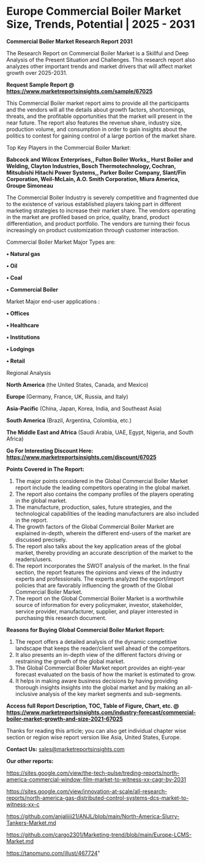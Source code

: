 # Europe Commercial Boiler Market Size, Trends, Potential | 2025 - 2031

<strong>Commercial Boiler Market Research Report 2031</strong>

The Research Report on Commercial Boiler Market is a Skillful and Deep Analysis of the Present Situation and Challenges. This research report also analyzes other important trends and market drivers that will affect market growth over 2025-2031.

<strong>Request Sample Report @ <a href=https://www.marketreportsinsights.com/sample/67025>https://www.marketreportsinsights.com/sample/67025</a></strong>

This Commercial Boiler market report aims to provide all the participants and the vendors will all the details about growth factors, shortcomings, threats, and the profitable opportunities that the market will present in the near future. The report also features the revenue share, industry size, production volume, and consumption in order to gain insights about the politics to contest for gaining control of a large portion of the market share.

Top Key Players in the Commercial Boiler Market:

<strong>Babcock and Wilcox Enterprises,, Fulton Boiler Works,, Hurst Boiler and Welding, Clayton Industries, Bosch Thermotechnology, Cochran, Mitsubishi Hitachi Power Systems,, Parker Boiler Company, Slant/Fin Corporation, Weil-McLain, A.O. Smith Corporation, Miura America, Groupe Simoneau</strong>

The Commercial Boiler Industry is severely competitive and fragmented due to the existence of various established players taking part in different marketing strategies to increase their market share. The vendors operating in the market are profiled based on price, quality, brand, product differentiation, and product portfolio. The vendors are turning their focus increasingly on product customization through customer interaction.

Commercial Boiler Market Major Types are:

<strong>• Natural gas

• Oil

• Coal

• Commercial Boiler</strong>

Market Major end-user applications :

<strong>• Offices

• Healthcare

• Institutions

• Lodgings

• Retail</strong>

Regional Analysis

</u><strong><b>North America</b></strong> (the United States, Canada, and Mexico)

<strong><b>Europe </b></strong>(Germany, France, UK, Russia, and Italy)

<strong><b>Asia-Pacific</b></strong> (China, Japan, Korea, India, and Southeast Asia)

<strong><b>South America</b></strong> (Brazil, Argentina, Colombia, etc.)

<strong><b>The Middle East and Africa</b></strong> (Saudi Arabia, UAE, Egypt, Nigeria, and South Africa)

<strong>Go For Interesting Discount Here: <a href=https://www.marketreportsinsights.com/discount/67025>https://www.marketreportsinsights.com/discount/67025</a></strong>

<strong>Points Covered in The Report:</strong>
<ol>
  <li>The major points considered in the Global Commercial Boiler Market report include the leading competitors operating in the global market.</li>
  <li>The report also contains the company profiles of the players operating in the global market.</li>
  <li>The manufacture, production, sales, future strategies, and the technological capabilities of the leading manufacturers are also included in the report.</li>
  <li>The growth factors of the Global Commercial Boiler Market are explained in-depth, wherein the different end-users of the market are discussed precisely.</li>
  <li>The report also talks about the key application areas of the global market, thereby providing an accurate description of the market to the readers/users.</li>
  <li>The report incorporates the SWOT analysis of the market. In the final section, the report features the opinions and views of the industry experts and professionals. The experts analyzed the export/import policies that are favorably influencing the growth of the Global Commercial Boiler Market.</li>
  <li>The report on the Global Commercial Boiler Market is a worthwhile source of information for every policymaker, investor, stakeholder, service provider, manufacturer, supplier, and player interested in purchasing this research document.</li>
</ol>
<strong>Reasons for Buying Global Commercial Boiler Market Report:</strong>

<ol>
  <li>The report offers a detailed analysis of the dynamic competitive landscape that keeps the reader/client well ahead of the competitors.</li>
  <li>It also presents an in-depth view of the different factors driving or restraining the growth of the global market.</li>
  <li>The Global Commercial Boiler Market report provides an eight-year forecast evaluated on the basis of how the market is estimated to grow.</li>
  <li>It helps in making aware business decisions by having providing thorough insights insights into the global market and by making an all-inclusive analysis of the key market segments and sub-segments.</li>
</ol>
<strong>Access full Report Description, TOC, Table of Figure, Chart, etc. @ <a href=https://www.marketreportsinsights.com/industry-forecast/commercial-boiler-market-growth-and-size-2021-67025>https://www.marketreportsinsights.com/industry-forecast/commercial-boiler-market-growth-and-size-2021-67025</a></strong>


Thanks for reading this article; you can also get individual chapter wise section or region wise report version like Asia, United States, Europe.

<strong>Contact Us:</strong>
sales@marketreportsinsights.com

<strong>Our other reports:</strong>

<a href=https://sites.google.com/view/the-tech-pulse/treding-reports/north-america-commercial-window-film-market-to-witness-xx-cagr-by-2031>https://sites.google.com/view/the-tech-pulse/treding-reports/north-america-commercial-window-film-market-to-witness-xx-cagr-by-2031</a>

<a href=https://sites.google.com/view/innovation-at-scale/all-research-reports/north-america-gas-distributed-control-systems-dcs-market-to-witness-xx-c>https://sites.google.com/view/innovation-at-scale/all-research-reports/north-america-gas-distributed-control-systems-dcs-market-to-witness-xx-c</a>

<a href=https://github.com/anjaliiii21/ANJL/blob/main/North-America-Slurry-Tankers-Market.md>https://github.com/anjaliiii21/ANJL/blob/main/North-America-Slurry-Tankers-Market.md</a>

<a href=https://github.com/cargo2301/Marketing-trend/blob/main/Europe-LCMS-Market.md>https://github.com/cargo2301/Marketing-trend/blob/main/Europe-LCMS-Market.md</a>

<a href=https://tanomuno.com/illust/467724>https://tanomuno.com/illust/467724</a>"
